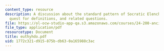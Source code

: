 ```yaml
---
content_type: resource
description: A discussion about the standard pattern of Socratic Elenchus, the Socratic
  quest for definitions, and related questions.
file: https://ol-ocw-studio-app-qa.s3.amazonaws.com/courses/24-200-ancient-philosophy-fall-2004/1772c321d915875bdb630a165988c3ac_euthyhdo.pdf
file_type: application/pdf
resourcetype: Document
title: euthyhdo.pdf
uid: 1772c321-d915-875b-db63-0a165988c3ac
---
```


